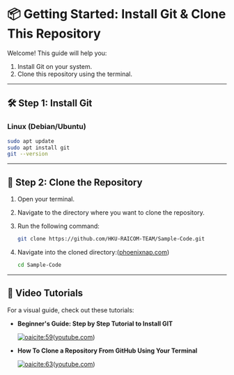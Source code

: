 # 📦 Getting Started: Install Git & Clone This Repository

Welcome! This guide will help you:

1. Install Git on your system.
2. Clone this repository using the terminal.

---

## 🛠️ Step 1: Install Git

### Linux (Debian/Ubuntu)

```bash
sudo apt update
sudo apt install git
git --version
```



---

## 📂 Step 2: Clone the Repository

1. Open your terminal.
2. Navigate to the directory where you want to clone the repository.
3. Run the following command:

   ```bash
   git clone https://github.com/HKU-RAICOM-TEAM/Sample-Code.git
   ```



4. Navigate into the cloned directory:([phoenixnap.com][2])

   ```bash
   cd Sample-Code
   ```



---

## 🎥 Video Tutorials

For a visual guide, check out these tutorials:

* **Beginner's Guide: Step by Step Tutorial to Install GIT**

  [![oaicite:59](https://img.youtube.com/vi/qrD3z9_9DXU/0.jpg)](https://www.youtube.com/watch?v=qrD3z9_9DXU)([youtube.com][3])

* **How To Clone a Repository From GitHub Using Your Terminal**

  [![oaicite:63](https://img.youtube.com/vi/bQrtezWlphU/0.jpg)](https://www.youtube.com/watch?v=bQrtezWlphU)([youtube.com][4])

[1]: https://git-scm.com/book/en/v2/Getting-Started-Installing-Git?utm_source=chatgpt.com "1.5 Getting Started - Installing Git"
[2]: https://phoenixnap.com/kb/how-to-install-git-windows?utm_source=chatgpt.com "How to Install Git on Windows - phoenixNAP"
[3]: https://www.youtube.com/watch?v=qrD3z9_9DXU&utm_source=chatgpt.com "Beginner's Guide: Step by Step Tutorial to Install GIT - YouTube"
[4]: https://www.youtube.com/watch?v=bQrtezWlphU&utm_source=chatgpt.com "How To Clone a Repository From GitHub Using Your Terminal"
